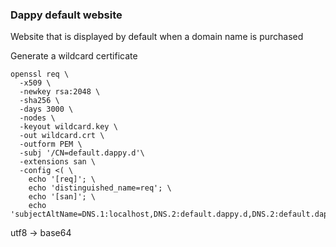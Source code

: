 ### Dappy default website

Website that is displayed by default when a domain name is purchased

Generate a wildcard certificate

```
openssl req \
  -x509 \
  -newkey rsa:2048 \
  -sha256 \
  -days 3000 \
  -nodes \
  -keyout wildcard.key \
  -out wildcard.crt \
  -outform PEM \
  -subj '/CN=default.dappy.d'\
  -extensions san \
  -config <( \
    echo '[req]'; \
    echo 'distinguished_name=req'; \
    echo '[san]'; \
    echo 'subjectAltName=DNS.1:localhost,DNS.2:default.dappy.d,DNS.2:default.dappy.gamma')
```

utf8 -> base64

```
```